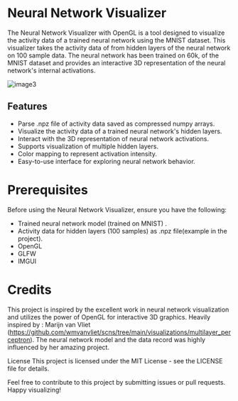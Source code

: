 # Neural Network Visualizer
The Neural Network Visualizer with OpenGL is a tool designed to visualize the activity data of a trained neural network using the MNIST dataset. This visualizer takes the activity data of from hidden layers of the neural network on 100 sample data. The neural network has been trained on 60k, of the MNIST dataset and provides an interactive 3D representation of the neural network's internal activations.


![image3](https://github.com/dead-fool/neural-network-visualizer/assets/66507877/5cb31a42-cc3a-48cc-b860-c61f4224eb6f)

## Features
* Parse .npz file of activity data saved as compressed numpy arrays.
* Visualize the activity data of a trained neural network's hidden layers.
* Interact with the 3D representation of neural network activations.
* Supports visualization of multiple hidden layers.
* Color mapping to represent activation intensity.
* Easy-to-use interface for exploring neural network behavior.

# Prerequisites
 Before using the Neural Network Visualizer, ensure you have the following:

* Trained neural network model (trained on MNIST) .
* Activity data for hidden layers (100 samples) as .npz file(example in the project).
* OpenGL
* GLFW
* IMGUI


# Credits
This project is inspired by the excellent work in neural network visualization and utilizes the power of OpenGL for interactive 3D graphics.
Heavily inspired by : Marijn van Vliet (https://github.com/wmvanvliet/scns/tree/main/visualizations/multilayer_perceptron).
The neural network model and the data record was highly influenced by her amazing project.


License
This project is licensed under the MIT License - see the LICENSE file for details.

Feel free to contribute to this project by submitting issues or pull requests. Happy visualizing!
